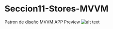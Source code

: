 # Seccion11-Stores-MVVM
Patron de diseño MVVM
APP Preview
![alt text](https://github.com/DavidGlezQ/Seccion11-Stores-MVVM/blob/main/app/src/MVVM1.jpg?raw=true)
